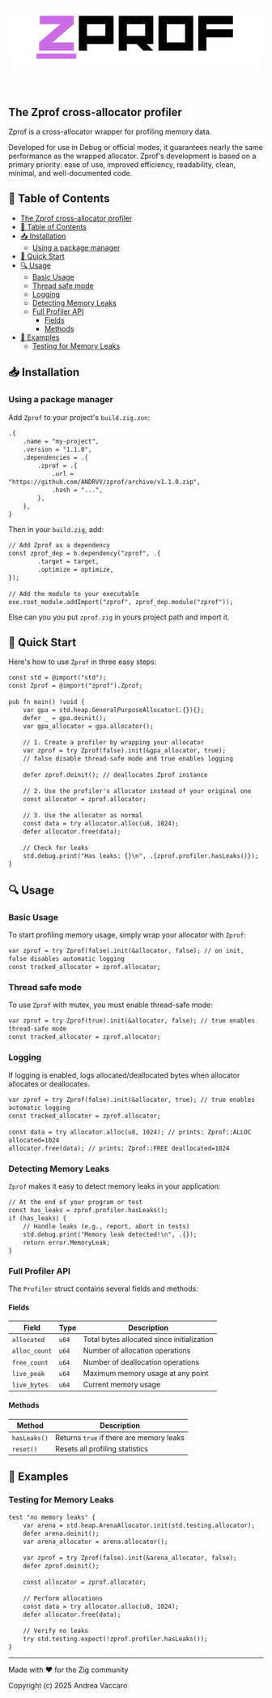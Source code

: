 <br><br>

<div align="center">
  <img alt="Zprof" src="https://github.com/andrvv/zprof/blob/main/assets/zprof-logo.png">
</div>

<br><br>

## The Zprof cross-allocator profiler

Zprof is a cross-allocator wrapper for profiling memory data.

Developed for use in Debug or official modes, it guarantees nearly the same performance as the wrapped allocator.
Zprof's development is based on a primary priority: ease of use, improved efficiency, readability, clean, minimal, and well-documented code.

## 📖 Table of Contents

- [The Zprof cross-allocator profiler](#the-zprof-cross-allocator-profiler)
- [📖 Table of Contents](#-table-of-contents)
- [📥 Installation](#-installation)
  - [Using a package manager](#using-a-package-manager)
- [🚀 Quick Start](#-quick-start)
- [🔍 Usage](#-usage)
  - [Basic Usage](#basic-usage)
  - [Thread safe mode](#thread-safe-mode)
  - [Logging](#logging)
  - [Detecting Memory Leaks](#detecting-memory-leaks)
  - [Full Profiler API](#full-profiler-api)
    - [Fields](#fields)
    - [Methods](#methods)
- [📝 Examples](#-examples)
  - [Testing for Memory Leaks](#testing-for-memory-leaks)

## 📥 Installation

### Using a package manager

Add `Zprof` to your project's `build.zig.zon`:

```zig
.{
    .name = "my-project",
    .version = "1.1.0",
    .dependencies = .{
        .zprof = .{
            .url = "https://github.com/ANDRVV/zprof/archive/v1.1.0.zip",
            .hash = "...",
        },
    },
}
```

Then in your `build.zig`, add:

```zig
// Add Zprof as a dependency
const zprof_dep = b.dependency("zprof", .{
        .target = target,
        .optimize = optimize,
});

// Add the module to your executable
exe.root_module.addImport("zprof", zprof_dep.module("zprof"));
```

Else can you you put `zprof.zig` in yours project path and import it.

## 🚀 Quick Start

Here's how to use `Zprof` in three easy steps:

```zig
const std = @import("std");
const Zprof = @import("zprof").Zprof;

pub fn main() !void {
    var gpa = std.heap.GeneralPurposeAllocator(.{}){};
    defer _ = gpa.deinit();
    var gpa_allocator = gpa.allocator();
    
    // 1. Create a profiler by wrapping your allocator
    var zprof = try Zprof(false).init(&gpa_allocator, true);
    // false disable thread-safe mode and true enables logging

    defer zprof.deinit(); // deallocates Zprof instance
    
    // 2. Use the profiler's allocator instead of your original one
    const allocator = zprof.allocator;
    
    // 3. Use the allocator as normal
    const data = try allocator.alloc(u8, 1024);
    defer allocator.free(data);
    
    // Check for leaks
    std.debug.print("Has leaks: {}\n", .{zprof.profiler.hasLeaks()});
}
```

## 🔍 Usage

### Basic Usage

To start profiling memory usage, simply wrap your allocator with `Zprof`:

```zig
var zprof = try Zprof(false).init(&allocator, false); // on init, false disables automatic logging
const tracked_allocator = zprof.allocator;
```

### Thread safe mode

To use `Zprof` with mutex, you must enable thread-safe mode:

```zig
var zprof = try Zprof(true).init(&allocator, false); // true enables thread-safe mode
const tracked_allocator = zprof.allocator;
```

### Logging

If logging is enabled, logs allocated/deallocated bytes when allocator
allocates or deallocates.

```zig
var zprof = try Zprof(false).init(&allocator, true); // true enables automatic logging
const tracked_allocator = zprof.allocator;

const data = try allocator.alloc(u8, 1024); // prints: Zprof::ALLOC allocated=1024
allocator.free(data); // prints: Zprof::FREE deallocated=1024
```

### Detecting Memory Leaks

`Zprof` makes it easy to detect memory leaks in your application:

```zig
// At the end of your program or test
const has_leaks = zprof.profiler.hasLeaks();
if (has_leaks) {
    // Handle leaks (e.g., report, abort in tests)
    std.debug.print("Memory leak detected!\n", .{});
    return error.MemoryLeak;
}
```

### Full Profiler API

The `Profiler` struct contains several fields and methods:

#### Fields

| Field | Type | Description |
|-------|------|-------------|
| `allocated` | `u64` | Total bytes allocated since initialization |
| `alloc_count` | `u64` | Number of allocation operations |
| `free_count` | `u64` | Number of deallocation operations |
| `live_peak` | `u64` | Maximum memory usage at any point |
| `live_bytes` | `u64` | Current memory usage |

#### Methods

| Method | Description |
|--------|-------------|
| `hasLeaks()` | Returns `true` if there are memory leaks |
| `reset()` | Resets all profiling statistics |

## 📝 Examples

### Testing for Memory Leaks

```zig
test "no memory leaks" {
    var arena = std.heap.ArenaAllocator.init(std.testing.allocator);
    defer arena.deinit();
    var arena_allocator = arena.allocator();
    
    var zprof = try Zprof(false).init(&arena_allocator, false);
    defer zprof.deinit();

    const allocator = zprof.allocator;
    
    // Perform allocations
    const data = try allocator.alloc(u8, 1024);
    defer allocator.free(data);
    
    // Verify no leaks
    try std.testing.expect(!zprof.profiler.hasLeaks());
}
```

---

Made with ❤️ for the Zig community

Copyright (c) 2025 Andrea Vaccaro

